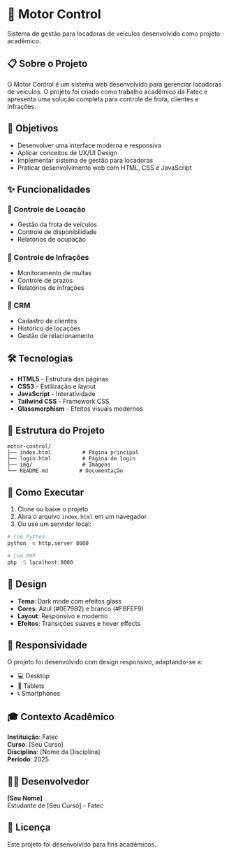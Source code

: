 # 🚗 Motor Control

Sistema de gestão para locadoras de veículos desenvolvido como projeto acadêmico.

## 📋 Sobre o Projeto

O Motor Control é um sistema web desenvolvido para gerenciar locadoras de veículos. O projeto foi criado como trabalho acadêmico da Fatec e apresenta uma solução completa para controle de frota, clientes e infrações.

## 🎯 Objetivos

- Desenvolver uma interface moderna e responsiva
- Aplicar conceitos de UX/UI Design
- Implementar sistema de gestão para locadoras
- Praticar desenvolvimento web com HTML, CSS e JavaScript

## ✨ Funcionalidades

### 🚗 Controle de Locação
- Gestão da frota de veículos
- Controle de disponibilidade
- Relatórios de ocupação

### 🚨 Controle de Infrações
- Monitoramento de multas
- Controle de prazos
- Relatórios de infrações

### 👥 CRM
- Cadastro de clientes
- Histórico de locações
- Gestão de relacionamento

## 🛠️ Tecnologias

- **HTML5** - Estrutura das páginas
- **CSS3** - Estilização e layout
- **JavaScript** - Interatividade
- **Tailwind CSS** - Framework CSS
- **Glassmorphism** - Efeitos visuais modernos

## 📁 Estrutura do Projeto

```
motor-control/
├── index.html          # Página principal
├── login.html          # Página de login
├── img/                # Imagens
└── README.md          # Documentação
```

## 🚀 Como Executar

1. Clone ou baixe o projeto
2. Abra o arquivo `index.html` em um navegador
3. Ou use um servidor local:

```bash
# Com Python
python -m http.server 8000

# Com PHP
php -S localhost:8000
```

## 🎨 Design

- **Tema**: Dark mode com efeitos glass
- **Cores**: Azul (#0E79B2) e branco (#FBFEF9)
- **Layout**: Responsivo e moderno
- **Efeitos**: Transições suaves e hover effects

## 📱 Responsividade

O projeto foi desenvolvido com design responsivo, adaptando-se a:
- 💻 Desktop
- 📱 Tablets
- 📞 Smartphones

## 🎓 Contexto Acadêmico

**Instituição**: Fatec  
**Curso**: [Seu Curso]  
**Disciplina**: [Nome da Disciplina]  
**Período**: 2025

## 👨‍💻 Desenvolvedor

**[Seu Nome]**  
Estudante de [Seu Curso] - Fatec

## 📄 Licença

Este projeto foi desenvolvido para fins acadêmicos.